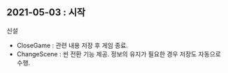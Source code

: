 ## 2021-05-03 : 시작
신설
- CloseGame : 관련 내용 저장 후 게임 종료.
- ChangeScene : 씬 전환 기능 제공. 정보의 유지가 필요한 경우 저장도 자동으로 수행.